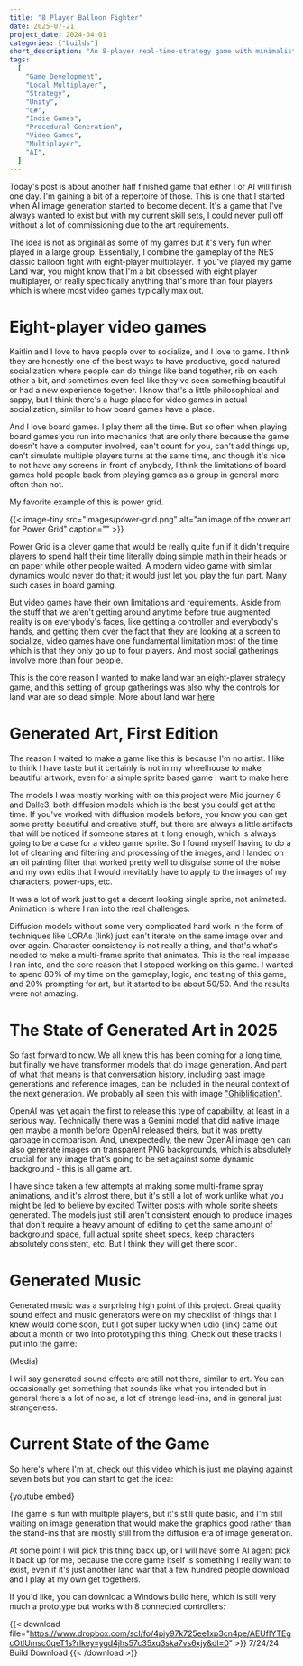 ```yaml
---
title: "8 Player Balloon Fighter"
date: 2025-07-21
project_date: 2024-04-01
categories: ["builds"]
short_description: "An 8-player real-time-strategy game with minimalistic art and deep strategic gameplay."
tags:
  [
    "Game Development",
    "Local Multiplayer",
    "Strategy",
    "Unity",
    "C#",
    "Indie Games",
    "Procedural Generation",
    "Video Games",
    "Multiplayer",
    "AI",
  ]
---
```


Today's post is about another half finished game that either I or AI will finish one day. I'm gaining a bit of a repertoire of those. This is one that I started when AI image generation started to become decent. It's a game that I've always wanted to exist but with my current skill sets, I could never pull off without a lot of commissioning due to the art requirements.

The idea is not as original as some of my games but it's very fun when played in a large group. Essentially, I combine the gameplay of the NES classic balloon fight with eight-player multiplayer. If you've played my game Land war, you might know that I'm a bit obsessed with eight player multiplayer, or really specifically anything that's more than four players which is where most video games typically max out.

# Eight-player video games

Kaitlin and I love to have people over to socialize, and I love to game. I think they are honestly one of the best ways to have productive, good natured socialization where people can do things like band together, rib on each other a bit, and sometimes even feel like they've seen something beautiful or had a new experience together. I know that's a little philosophical and sappy, but I think there's a huge place for video games in actual socialization, similar to how board games have a place.

And I love board games. I play them all the time. But so often when playing board games you run into mechanics that are only there because the game doesn't have a computer involved, can't count for you, can't add things up, can't simulate multiple players turns at the same time, and though it's nice to not have any screens in front of anybody, I think the limitations of board games hold people back from playing games as a group in general more often than not.

My favorite example of this is power grid.

{{< image-tiny
    src="images/power-grid.png"
    alt="an image of the cover art for Power Grid"
    caption="" >}}

Power Grid is a clever game that would be really quite fun if it didn't require players to spend half their time literally doing simple math in their heads or on paper while other people waited. A modern video game with similar dynamics would never do that; it would just let you play the fun part. Many such cases in board gaming.

But video games have their own limitations and requirements. Aside from the stuff that we aren't getting around anytime before true augmented reality is on everybody's faces, like getting a controller and everybody's hands, and getting them over the fact that they are looking at a screen to socialize, video games have one fundamental limitation most of the time which is that they only go up to four players. And most social gatherings involve more than four people.

This is the core reason I wanted to make land war an eight-player strategy game, and this setting of group gatherings was also why the controls for land war are so dead simple. More about land war [here](/land-war)

# Generated Art, First Edition

The reason I waited to make a game like this is because I'm no artist. I like to think I have taste but it certainly is not in my wheelhouse to make beautiful artwork, even for a simple sprite based game I want to make here.

The models I was mostly working with on this project were Mid journey 6 and Dalle3, both diffusion models which is the best you could get at the time. If you've worked with diffusion models before, you know you can get some pretty beautiful and creative stuff, but there are always a little artifacts that will be noticed if someone stares at it long enough, which is always going to be a case for a video game sprite. So I found myself having to do a lot of cleaning and filtering and processing of the images, and I landed on an oil painting filter that worked pretty well to disguise some of the noise and my own edits that I would inevitably have to apply to the images of my characters, power-ups, etc.

It was a lot of work just to get a decent looking single sprite, not animated. Animation is where I ran into the real challenges.

Diffusion models without some very complicated hard work in the form of techniques like LORAs (link) just can't iterate on the same image over and over again. Character consistency is not really a thing, and that's what's needed to make a multi-frame sprite that animates. This is the real impasse I ran into, and the core reason that I stopped working on this game. I wanted to spend 80% of my time on the gameplay, logic, and testing of this game, and 20% prompting for art, but it started to be about 50/50. And the results were not amazing.

# The State of Generated Art in 2025

So fast forward to now. We all knew this has been coming for a long time, but finally we have transformer models that do image generation. And part of what that means is that conversation history, including past image generations and reference images, can be included in the neural context of the next generation. We probably all seen this with image ["Ghiblification"](https://www.reuters.com/technology/artificial-intelligence/ghibli-effect-chatgpt-usage-hits-record-after-rollout-viral-feature-2025-04-01/).

OpenAI was yet again the first to release this type of capability, at least in a serious way. Technically there was a Gemini model that did native image gen maybe a month before OpenAI released theirs, but it was pretty garbage in comparison. And, unexpectedly, the new OpenAI image gen can also generate images on transparent PNG backgrounds, which is absolutely crucial for any image that's going to be set against some dynamic background - this is all game art.

I have since taken a few attempts at making some multi-frame spray animations, and it's almost there, but it's still a lot of work unlike what you might be led to believe by excited Twitter posts with whole sprite sheets generated. The models just still aren't consistent enough to produce images that don't require a heavy amount of editing to get the same amount of background space, full actual sprite sheet specs, keep characters absolutely consistent, etc. But I think they will get there soon.

# Generated Music

Generated music was a surprising high point of this project. Great quality sound effect and music generators were on my checklist of things that I knew would come soon, but I got super lucky when udio (link) came out about a month or two into prototyping this thing. Check out these tracks I put into the game:

(Media)

I will say generated sound effects are still not there, similar to art. You can occasionally get something that sounds like what you intended but in general there's a lot of noise, a lot of strange lead-ins, and in general just strangeness.

# Current State of the Game

So here's where I'm at, check out this video which is just me playing against seven bots but you can start to get the idea:

{youtube embed}

The game is fun with multiple players, but it's still quite basic, and I'm still waiting on image generation that would make the graphics good rather than the stand-ins that are mostly still from the diffusion era of image generation.

At some point I will pick this thing back up, or I will have some AI agent pick it back up for me, because the core game itself is something I really want to exist, even if it's just another land war that a few hundred people download and I play at my own get togethers.

If you'd like, you can download a Windows build here, which is still very much a prototype but works with 8 connected controllers:

{{< download file="https://www.dropbox.com/scl/fo/4piy97k725ee1xp3cn4pe/AEUfIYTEgcOtlUmsc0qeT1s?rlkey=ygd4jhs57c35xq3ska7vs6xjy&dl=0" >}}
7/24/24 Build Download
{{< /download >}}
